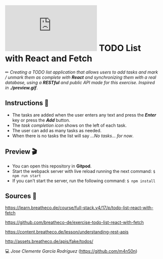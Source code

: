 # ![4Geeks Logo](http://assets.breatheco.de/apis/img/images.php?blob&random&cat=icon&tags=4geeks,16) TODO List with React and Fetch

✏ *Creating a TODO list application that allows users to add tasks and mark / unmark them as complete with **React** and synchronizing them with a real database, using a **RESTful** and public API made for this exercise. Inspired in **./preview.gif***.

## Instructions 📄

* The tasks are added when the user enters any text and press the ***Enter*** key or press the ***Add*** button.
* The *task completion icon* shows on the left of each task.
* The user can add as many tasks as needed.
* When there is no tasks the list will say *...No tasks... for now*.

## Preview 🎬
* You can open this repository in **Gitpod**.
* Start the webpack server with live reload running the next command: `$ npm run start`
* If you can't start the server, run the following command: `$ npm install`

## Sources 📌

<https://learn.breatheco.de/course/full-stack.v4/17/p/todo-list-react-with-fetch>

<https://github.com/breatheco-de/exercise-todo-list-react-with-fetch>

<https://content.breatheco.de/lesson/understanding-rest-apis>

<http://assets.breatheco.de/apis/fake/todos/>

💻 _Jose Clemente García Rodríguez_ (<https://github.com/m4n50n>)